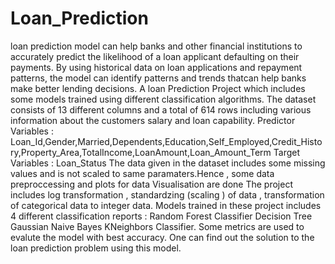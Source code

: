 # Loan_Prediction
loan prediction model can help banks and other financial institutions to accurately predict the likelihood of a loan applicant defaulting on their payments. 
By using historical data on loan applications and repayment patterns, the model can identify patterns and trends thatcan help banks make better lending decisions.
A loan Prediction Project which includes some models trained using different classification algorithms.
The dataset consists of 13 different columns and a total of 614 rows including various information about the customers salary and loan capability.
Predictor Variables : Loan_Id,Gender,Married,Dependents,Education,Self_Employed,Credit_History,Property_Area,TotalIncome,LoanAmount,Loan_Amount_Term
Target Variables : Loan_Status
The data given in the dataset includes some missing values and is not scaled to same paramaters.Hence , some data preproccessing and plots for data Visualisation are done
The project includes log transformation , standardzing (scaling ) of data , transformation of categorical data to integer data.
Models trained in these project includes 4 different classification reports : 
Random Forest Classifier
Decision Tree
Gaussian Naive Bayes
KNeighbors Classifier.
Some metrics are used to evalute the model with best accuracy.
One can find out the solution to the loan prediction problem using this model.

